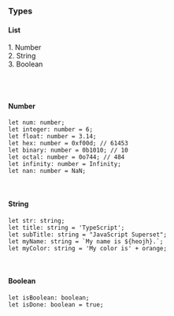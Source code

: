 <h3>Types</h3>

<h4>List</h4>
1. Number <br />
2. String <br />
3. Boolean <br />

<br /><br />

<h4>Number</h4>

```
let num: number;
let integer: number = 6;
let float: number = 3.14;
let hex: number = 0xf00d; // 61453
let binary: number = 0b1010; // 10
let octal: number = 0o744; // 484
let infinity: number = Infinity;
let nan: number = NaN;
```

<br />

<h4>String</h4>

```
let str: string;
let title: string = 'TypeScript';
let subTitle: string = "JavaScript Superset";
let myName: string = `My name is ${heojh}.`;
let myColor: string = 'My color is' + orange;
```

<br />

<h4>Boolean</h4>

```
let isBoolean: boolean;
let isDone: boolean = true;
```